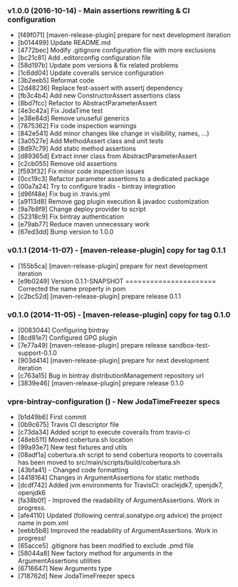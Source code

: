 ### v1.0.0 (2016-10-14) - Main assertions rewriting & CI configuration

  * [f49f071] [maven-release-plugin] prepare for next development iteration
  * [b014499] Update README.md
  * [4772bec] Modify .gitignore configuration file with more exclusions
  * [bc21c81] Add .editorconfig configuration file
  * [58d197b] Update pom versions & fix related problems
  * [1c6dd04] Update coveralls service configuration
  * [3b2eeb5] Reformat code
  * [2d48236] Replace fest-assert with assertj dependency
  * [fb3c4b4] Add new ConstructorAssert assertions class
  * [8bd7fcc] Refactor to AbstractParameterAssert
  * [4e3c42a] Fix JodaTime test
  * [e38e84d] Remove unuseful generics
  * [7875362] Fix code inspection warnings
  * [842e541] Add minor changes like change in visibility, names, ...)
  * [3a0527e] Add MethodAssert class and unit tests
  * [8d97c79] Add static method assertions
  * [d89365d] Extract inner class from AbstractParameterAssert
  * [c2cb055] Remove old assertions
  * [f593f32] Fix minor code inspection issues
  * [0cc19c3] Refactor parameter assertions to a dedicated package
  * [00a7a24] Try to configure tradis - bintray integration
  * [d96f48e] Fix bug in .travis.yml
  * [a9113d8] Remove gpg plugin execution & javadoc customization
  * [9a7b8f9] Change deploy provider to script
  * [52318c9] Fix bintray authentication
  * [e79ab77] Reduce maven unnecessary work
  * [67ed3dd] Bump version to 1.0.0


### v0.1.1 (2014-11-07) - [maven-release-plugin] copy for tag 0.1.1

  * [155b5ca] [maven-release-plugin] prepare for next development iteration
  * [e9b0249] Version 0.1.1-SNAPSHOT ====================== Corrected the name property in pom
  * [c2bc52d] [maven-release-plugin] prepare release 0.1.1


### v0.1.0 (2014-11-05) - [maven-release-plugin] copy for tag 0.1.0

  * [0083044] Configuring bintray
  * [8cd81e7] Configured GPG plugin
  * [7e77a49] [maven-release-plugin] prepare release sandbox-test-support-0.1.0
  * [903d414] [maven-release-plugin] prepare for next development iteration
  * [c763a15] Bug in bintray distributionManagement repository url
  * [3839e46] [maven-release-plugin] prepare release 0.1.0


### vpre-bintray-configuration () - New JodaTimeFreezer specs

  * [b1d49b6] First commit
  * [0b9c675] Travis CI descriptor file
  * [c73da34] Added script to execute coverails from travis-ci
  * [48eb511] Moved cobertura.sh location
  * [99a93e7] New test fixtures and utils
  * [08adf1a] cobertura.sh script to send cobertura reoports to coverrails has been moved to src/main/scripts/build/cobertura.sh
  * [43bfa41] - Changed code formatting
  * [4418164] Changes in ArgumentAssertions for static methods
  * [dcdf742] Added jvm environments for TravisCI: oraclejdk7, openjdk7, openjdk6
  * [fa38b0f] - Improved the readability of ArgumentAssertions. Work in progress.
  * [afe4110] Updated (following central.sonatype.org advice) the project name in pom.xml
  * [eebb5b8] Improved the readability of ArgumentAssertions. Work in progress!
  * [65acce5] .gitignore has been modified to exclude .pmd file
  * [58044a8] New factory method for arguments in the ArgumentAssertions utilities
  * [6716647] New Arguments type
  * [718762d] New JodaTimeFreezer specs


